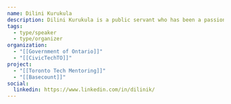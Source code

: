 ```yaml
---
name: Dilini Kurukula
description: Dilini Kurukula is a public servant who has been a passionate volunteer within the civic tech community, serving as a co-organizer and participating in a number of civic tech initiatives over the past two years. Since 2018, she has founded and led a civic tech project that is supporting young people in transitional housing through tech skills mentoring.
tags:
  - type/speaker
  - type/organizer
organization:
  - "[[Government of Ontario]]"
  - "[[CivicTechTO]]"
project:
  - "[[Toronto Tech Mentoring]]"
  - "[[Basecount]]"
social:
  linkedin: https://www.linkedin.com/in/dilinik/
---
```


